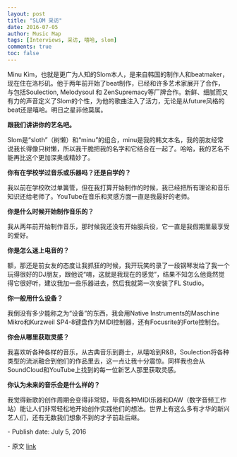 ```yaml
---
layout: post
title: "SLOM 采访"
date: 2016-07-05
author: Music Map
tags: [Interviews, 采访, 嘻哈, slom]
comments: true
toc: false
---
```


Minu Kim，也就是更广为人知的Slom本人，是来自韩国的制作人和beatmaker，现在住在洛杉矶。他于两年前开始了beat制作，已经和许多艺术家展开了合作，与包括Soulection, Melodysoul 和 ZenSupremacy等厂牌合作。新鲜、细腻而又有力的声音定义了Slom的个性，为他的歌曲注入了活力，无论是从future风格的beat还是嘻哈。明日之星非他莫属。

**跟我们讲讲你的艺名吧。**

Slom是“sloth”（树懒）和“minu”的组合，minu是我的韩文本名，我的朋友经常说我长得像只树懒，所以我干脆把我的名字和它结合在一起了。哈哈，我的艺名不能再比这个更加深奥或精妙了。

**你有在学校学过音乐或乐器吗？还是自学的？**

我以前在学校吹过单簧管，但在我打算开始制作的时候，我已经把所有理论和音乐知识还给老师了。YouTube在音乐和灵感方面一直是我最好的老师。

**你是什么时候开始制作音乐的？**

我从两年前开始制作音乐，那时候我还没有开始服兵役，它一直是我假期里最享受的爱好。

**你是怎么迷上电音的？**

额，那还是前女友的态度让我抓狂的时候，我开玩笑的录了一段钢琴发给了我一个玩得很好的DJ朋友，跟他说“唷，这就是我现在的感觉”，结果不知怎么他竟然觉得它很好听，建议我加一些乐器进去，然后我就第一次安装了FL Studio。

**你一般用什么设备？**

我倒没有多少能称之为“设备”的东西，我会用Native Instruments的Maschine Mikro和Kurzweil SP4-8键盘作为MIDI控制器，还有Focusrite的Forte控制台。

**你会从哪里获取灵感？**

我喜欢听各种各样的音乐，从古典音乐到爵士，从嘻哈到R&B，Soulection将各种类型的流派融合到他们的作品里去，这一点让我十分震惊。同样我也会从SoundCloud和YouTube上找到的每一位新艺人那里获取灵感。

**你认为未来的音乐会是什么样的？**

我觉得新歌的创作周期会变得非常短，毕竟各种MIDI乐器和DAW（数字音频工作站）能让人们非常轻松地开始创作实践他们的想法。世界上有这么多有才华的新兴艺人们，还有无数我们想象不到的才子前赴后继。

\- Publish date: July 5, 2016

\- 原文 [link](https://musicmap.global/article/slom)